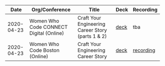 | Date | Org/Conference | Title | Deck | Recording |
| --- | ---- | ----- | ------ | ------ |
| 2020-04-23 | Women Who Code CONNECT Digital (Online) | Craft Your Engineering Career Story (parts 1 & 2) | [deck](https://bit.ly/wwcode-your-eng-career-story) | tba |
| 2020-04-23 | Women Who Code Boston (Online) | Craft Your Engineering Career Story | [deck](https://bit.ly/crafting-your-engineering-career-story) | [recording](https://bit.ly/crafting-your-engineering-story-video) |
